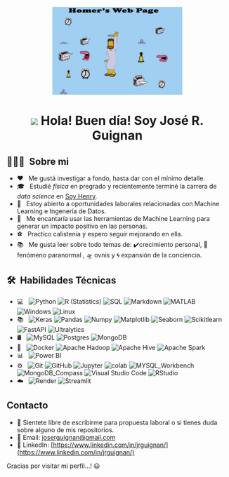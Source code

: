 

<p align="center">
<img src="https://github.com/jrguignan/jrguignan/blob/main/images/compumundohipermegared.gif"  height=200>

##
<div align="center">
   <h1> <img src="https://media.giphy.com/media/hvRJCLFzcasrR4ia7z/giphy.gif" width="30px"> Hola! Buen día! Soy José R. Guignan  </h1>
</div>



## 👨🏻‍💻 &nbsp;Sobre mi 

- ❤️ &nbsp; Me gustá investigar a fondo, hasta dar con el mínimo detalle.
- 🎓 &nbsp; Estudié *física* en pregrado y recientemente terminé la carrera de  *data science* en [Soy Henry](https://www.soyhenry.com/).
- 💼 &nbsp; Estoy abierto a oportunidades laborales relacionadas con Machine Learning e Ingenería de Datos.
- 🌱 &nbsp; Me encantaría usar las herramientas de Machine Learning para generar un impacto positivo en las personas.
- ⚽ &nbsp; Practico calistenia y espero seguir mejorando en ella.
- 📚 &nbsp; Me gusta leer sobre todo temas de:  ✔️crecimiento personal, 👻  fenómeno paranormal , :flying_saucer: ovnis y 🌀 expansión de la conciencia.

## 🛠 &nbsp;Habilidades Técnicas
- 💻 &nbsp;
  ![Python](https://img.shields.io/badge/-Python-333333?style=flat&logo=python)
  ![R (Statistics)](https://img.shields.io/badge/-R-333333?style=flat&logo=R&logoColor=276DC3)
  ![SQL](https://img.shields.io/badge/-SQL-333333?style=flat&logo=sql)
  ![Markdown](https://img.shields.io/badge/-Markdown-333333?style=flat&logo=markdown)
  ![MATLAB](https://img.shields.io/badge/-MATLAB-333333?style=flat&logo=MATLAB)
  ![Windows](https://img.shields.io/badge/-Windows-333333?style=flat&logo=Windows)
  ![Linux](https://img.shields.io/badge/-Linux-333333?style=flat&logo=Linux)
- 📚 &nbsp;
  ![Keras](https://img.shields.io/badge/-Keras-333333?style=flat&logo=keras)
  ![Pandas](https://img.shields.io/badge/-Pandas-333333?style=flat&logo=pandas)
  ![Numpy](https://img.shields.io/badge/-Numpy-333333?style=flat&logo=numpy)
  ![Matplotlib](https://img.shields.io/badge/-Matplotlib-333333?style=flat&logo=matplotlib)
  ![Seaborn](https://img.shields.io/badge/-Seaborn-333333?style=flat&logo=seaborn)
  ![Scikitlearn](https://img.shields.io/badge/-Scikitlearn-333333?style=flat&logo=scikitlearn)
  ![FastAPI](https://img.shields.io/badge/-FastAPI-333333?style=flat&logo=fastapi)
  ![Ultralytics](https://img.shields.io/badge/-Ultralytics-333333?style=flat&logo=Ultralytics)
- 🛢 &nbsp;
  ![MySQL](https://img.shields.io/badge/-MySQL-333333?style=flat&logo=MySQL)
  ![Postgres](https://img.shields.io/badge/-Postgres-333333?style=flat&logo=postgresql)
  ![MongoDB](https://img.shields.io/badge/-MongoDB-333333?style=flat&logo=MongoDB)
- 🔧 &nbsp;
  ![Docker](https://img.shields.io/badge/-Docker-333333?style=flat&logo=docker)
  ![Apache Hadoop](https://img.shields.io/badge/-Apache%20Hadoop-333333?style=flat&logo=apache-hadoop)
  ![Apache Hive](https://img.shields.io/badge/-Apache%20Hive-333333?style=flat&logo=apache-hive)
  ![Apache Spark](https://img.shields.io/badge/-Apache%20Spark-333333?style=flat&logo=apache-spark)
- 📊 &nbsp;
  ![Power BI](https://img.shields.io/badge/-Power%20BI-333333?style=flat&logo=powerbi)
- ⚙️ &nbsp;
  ![Git](https://img.shields.io/badge/-Git-333333?style=flat&logo=git)
  ![GitHub](https://img.shields.io/badge/-GitHub-333333?style=flat&logo=github)
  ![Jupyter](https://img.shields.io/badge/-Jupyter-333333?style=flat&logo=jupyter)
  ![colab](https://img.shields.io/badge/-colab-333333?style=flat&logo=colabbadge)
  ![MYSQL_Workbench](https://img.shields.io/badge/-MYSQL_Workbench-333333?style=flat&logo=MYSQL_Workbench)
  ![MongoDB_Compass](https://img.shields.io/badge/-MongoDB_Compass-333333?style=flat&logo=MongoDB_Compass)
  ![Visual Studio Code](https://img.shields.io/badge/-Visual%20Studio%20Code-333333?style=flat&logo=visual-studio-code&logoColor=007ACC)
  ![RStudio](https://img.shields.io/badge/-RStudio-333333?style=flat&logo=rstudio)
- ☁️ &nbsp;
  ![Render](https://img.shields.io/badge/-Render-333333?style=flat&logo=render)
  ![Streamlit](https://img.shields.io/badge/-Streamlit-333333?style=flat&logo=streamlit)
    
## Contacto

- 💬 Sientete libre de escribirme para propuesta laboral o si tienes duda sobre alguno de mis repositorios.
- 📧 Email: joserguignan@gmail.com
- 💼 LinkedIn: [https://www.linkedin.com/in/jrguignan/](https://www.linkedin.com/in/jrguignan/)

Gracias por visitar mi perfil...! 😃